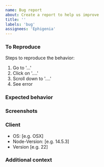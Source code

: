 ```yaml
---
name: Bug report
about: Create a report to help us improve
title: ''
labels: 'bug'
assignees: 'Ephigenia'
---
```

<!-- A clear and concise description of what the bug is. -->

### To Reproduce

Steps to reproduce the behavior:

1. Go to '...'
2. Click on '....'
3. Scroll down to '....'
4. See error

### Expected behavior

<!-- A clear and concise description of what you expected to happen. -->

### Screenshots

<!-- If applicable, add screenshots to help explain your problem. -->

### Client
- OS: [e.g. OSX]
- Node-Version: [e.g. 14.5.3]
- Version [e.g. 22]

### Additional context

<!-- Add any other context about the problem here. -->
